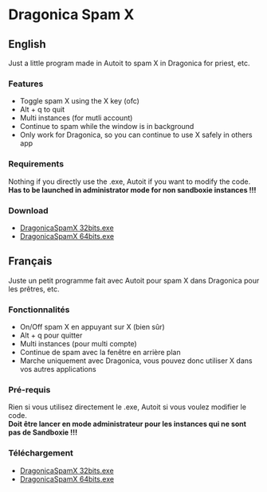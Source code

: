 # Dragonica Spam X

## English
Just a little program made in Autoit to spam X in Dragonica for priest, etc.

### Features
- Toggle spam X using the X key (ofc)
- Alt + q to quit
- Multi instances (for mutli account)
- Continue to spam while the window is in background
- Only work for Dragonica, so you can continue to use X safely in others app

### Requirements
Nothing if you directly use the .exe, Autoit if you want to modify the code.  
**Has to be launched in administrator mode for non sandboxie instances !!!**


### Download
- [DragonicaSpamX 32bits.exe](../../raw/master/DragonicaSpamX%2032bits.exe)
- [DragonicaSpamX 64bits.exe](../../raw/master/DragonicaSpamX%2064bits.exe)

## Français
Juste un petit programme fait avec Autoit pour spam X dans Dragonica pour les prêtres, etc.

### Fonctionnalités
- On/Off spam X en appuyant sur X (bien sûr)
- Alt + q pour quitter
- Multi instances (pour multi compte)
- Continue de spam avec la fenêtre en arrière plan
- Marche uniquement avec Dragonica, vous pouvez donc utiliser X dans vos autres applications

### Pré-requis
Rien si vous utilisez directement le .exe, Autoit si vous voulez modifier le code.  
**Doit être lancer en mode administrateur pour les instances qui ne sont pas de Sandboxie !!!**


### Téléchargement
- [DragonicaSpamX 32bits.exe](../../raw/master/DragonicaSpamX%2032bits.exe)
- [DragonicaSpamX 64bits.exe](../../raw/master/DragonicaSpamX%2064bits.exe)
